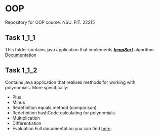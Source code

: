 # OOP
Repository for OOP course. NSU. FIT. 22215

## Task 1_1_1
This folder contains java application that implements ***[heapSort](https://en.wikipedia.org/wiki/Heapsort#:~:text=that%20of%20extraction.-,Algorithm,its%20position%20in%20the%20heap.)*** algorithm.
[Documentation](https://vlasival.github.io/OOP/task_1_1_1/)

## Task 1_1_2
Contains java application that realises methods for working with polynomials.
More specifically:
- Plus
- Minus
- Redefinition equals method (comparison)
- Redefinition hashCode calculating for polynomials.
- Multiplication
- Differentiation
- Evaluation
Full documentation you can find [here](https://vlasival.github.io/OOP/task_1_1_2/).